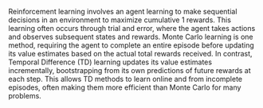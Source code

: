 Reinforcement learning involves an agent learning to make sequential decisions in an environment to maximize cumulative 1  rewards. This learning often occurs through trial and error, where the agent takes actions and observes subsequent states and rewards. Monte Carlo learning is one method, requiring the agent to complete an entire episode before updating its value estimates based on the actual total rewards received. In contrast, Temporal Difference (TD) learning updates its value estimates incrementally, bootstrapping from its own predictions of future rewards at each step. This allows TD methods to learn online and from incomplete episodes, often making them more efficient than Monte Carlo for many problems.   
